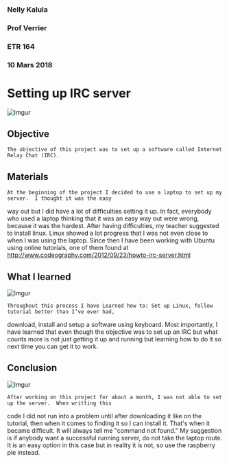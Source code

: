 ### Nelly Kalula

### Prof Verrier

### ETR 164

### 10 Mars 2018

# Setting up IRC server 

![Imgur](https://imgur.com/0UG45Yo.jpg)

## Objective

	The objective of this project was to set up a software called Internet Relay Chat (IRC).
## Materials 

	At the beginning of the project I decided to use a laptop to set up my server.  I thought it was the easy
way out but I did have  a lot of difficulties setting it up.  In fact, everybody who used a laptop thinking that
it was an easy way out were wrong, because it was the hardest.  After having difficulties, my teacher suggested to 
install linux.  Linux showed a lot progress that I was not even close to when I was using the laptop.  Since then 
I have been working with Ubuntu using  online tutorials, one of them found at   http://www.codeography.com/2012/09/23/howto-irc-server.html


## What I learned

![Imgur](https://imgur.com/a/QVZ66.jpg)

	Throughout this process I have Learned how to: Set up Linux, follow tutorial better than I’ve ever had,
download, install and setup a software using keyboard.  Most importantly, I have learned that even though the 
objective was to set up an IRC but what counts more is not just getting it up and running but learning how to 
do it so next time you can get it to work. 


## Conclusion

![Imgur](https://imgur.com/a/LIbjH.jpg)

	After working on this project for about a month, I was not able to set up the server.  When writting this
code I did not run into a problem until after downloading it like on the tutorial, then when it comes to finding it
so I can install it.  That's when it became difficult. It will always tell me "command not found."  My suggestion is 
if anybody want a successful running server, do not take the laptop route.  It is an easy option in this case but in 
reality it is not, so use the raspberry pie instead. 



 



